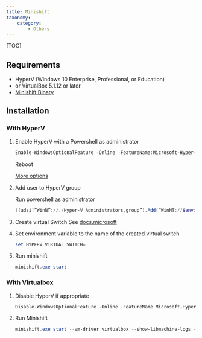 ```yaml
---
title: Minishift
taxonomy:
    category:
        - Others
---
```


[TOC]

## Requirements

- HyperV (Windows 10 Enterprise, Professional, or Education)
- or VirtualBox 5.1.12 or later
- [Minishift Binary](https://github.com/minishift/minishift/releases)

## Installation

### With HyperV

1. Enable HyperV with a Powershell as administrator

    ```powershell
    Enable-WindowsOptionalFeature -Online -FeatureName:Microsoft-Hyper-V -All
    ```
    Reboot
    
    [More options](https://docs.microsoft.com/en-us/virtualization/hyper-v-on-windows/quick-start/enable-hyper-v)

1. Add user to HyperV group

	Run powershell as administrator
	```powershell
    ([adsi]”WinNT://./Hyper-V Administrators,group”).Add(“WinNT://$env:UserDomain/$env:Username,user”)
    ```
    
1. Create virtual Switch
	See [docs.microsoft](https://docs.microsoft.com/en-us/virtualization/hyper-v-on-windows/quick-start/connect-to-network)
 
1. Set environment variable to the name of the created virtual switch
	
    ```powershell
    set HYPERV_VIRTUAL_SWITCH=
    ```

1. Run minishift
	
    ```powershell
    minishift.exe start
    ```
 
### With Virtualbox

1. Disable HyperV if appropriate
	
    ```powershell
    Disable-WindowsOptionalFeature -Online -FeatureName Microsoft-Hyper-V-All
    ```
1. Run Minishift

    ```powershell
    minishift.exe start --vm-driver virtualbox --show-libmachine-logs --iso-url file://C:/path/to/minishift-b2d.iso
    ```
